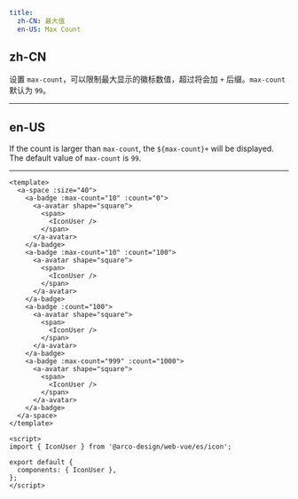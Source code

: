 ```yaml
title:
  zh-CN: 最大值
  en-US: Max Count
```

## zh-CN

设置 `max-count`，可以限制最大显示的徽标数值，超过将会加 `+` 后缀。`max-count` 默认为 `99`。

---

## en-US

If the count is larger than `max-count`, the `${max-count}+` will be displayed. The default value of `max-count` is `99`.

---

```vue
<template>
  <a-space :size="40">
    <a-badge :max-count="10" :count="0">
      <a-avatar shape="square">
        <span>
          <IconUser />
        </span>
      </a-avatar>
    </a-badge>
    <a-badge :max-count="10" :count="100">
      <a-avatar shape="square">
        <span>
          <IconUser />
        </span>
      </a-avatar>
    </a-badge>
    <a-badge :count="100">
      <a-avatar shape="square">
        <span>
          <IconUser />
        </span>
      </a-avatar>
    </a-badge>
    <a-badge :max-count="999" :count="1000">
      <a-avatar shape="square">
        <span>
          <IconUser />
        </span>
      </a-avatar>
    </a-badge>
  </a-space>
</template>

<script>
import { IconUser } from '@arco-design/web-vue/es/icon';

export default {
  components: { IconUser },
};
</script>
```
